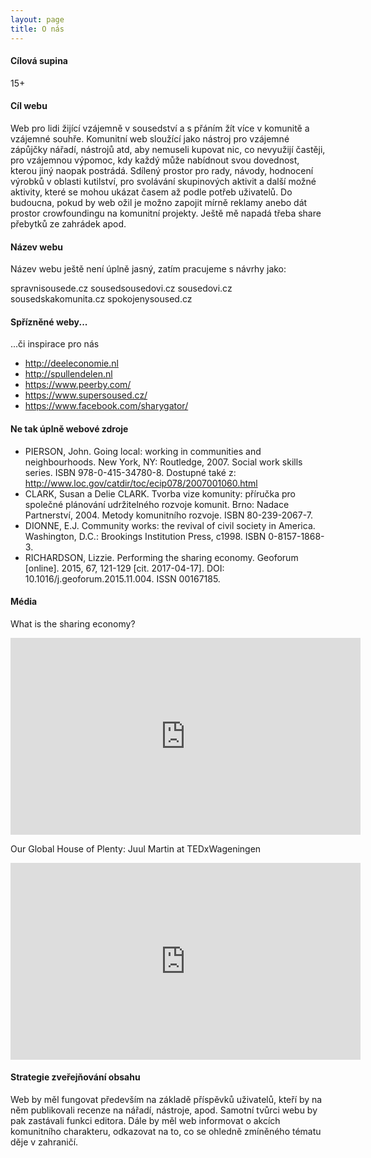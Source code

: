 ```yaml
---
layout: page
title: O nás
---
```


#### Cílová supina

15+ 

#### Cíl webu

Web pro lidi žijící vzájemně v sousedství a s přáním žít více v komunitě a vzájemné souhře. Komunitní web sloužící jako nástroj pro vzájemné zápůjčky nářadí, nástrojů atd, aby nemuseli kupovat nic, co nevyužijí častěji, pro vzájemnou výpomoc, kdy každý může nabídnout svou dovednost, kterou jiný naopak postrádá. Sdílený prostor pro rady, návody, hodnocení výrobků v oblasti kutilství, pro svolávání skupinových aktivit a další možné aktivity, které se mohou ukázat časem až podle potřeb uživatelů. Do budoucna, pokud by web ožil je možno zapojit mírně reklamy anebo dát prostor crowfoundingu na komunitní projekty. Ještě mě napadá třeba share přebytků ze zahrádek apod.

#### Název webu

Název webu ještě není úplně jasný, zatím pracujeme s návrhy jako:

spravnisousede.cz
sousedsousedovi.cz
sousedovi.cz
sousedskakomunita.cz
spokojenysoused.cz

#### Spřízněné weby...

...či inspirace pro nás

- http://deeleconomie.nl
- http://spullendelen.nl
- https://www.peerby.com/
- https://www.supersoused.cz/
- https://www.facebook.com/sharygator/

#### Ne tak úplně webové zdroje

- PIERSON, John. Going local: working in communities and neighbourhoods. New York, NY: Routledge, 2007. Social work skills series. ISBN 978-0-415-34780-8. Dostupné také z: http://www.loc.gov/catdir/toc/ecip078/2007001060.html
- CLARK, Susan a Delie CLARK. Tvorba vize komunity: příručka pro společné plánování udržitelného rozvoje komunit. Brno: Nadace Partnerství, 2004. Metody komunitního rozvoje. ISBN 80-239-2067-7.
- DIONNE, E.J. Community works: the revival of civil society in America. Washington, D.C.: Brookings Institution Press, c1998. ISBN 0-8157-1868-3.
- RICHARDSON, Lizzie. Performing the sharing economy. Geoforum [online]. 2015, 67, 121-129 [cit. 2017-04-17]. DOI: 10.1016/j.geoforum.2015.11.004. ISSN 00167185.

#### Média

<p>What is the sharing economy?</p>
<iframe width="560" height="315" src="https://www.youtube.com/embed/5y2P4z7DM88" frameborder="0" allowfullscreen></iframe>

<p>Our Global House of Plenty: Juul Martin at TEDxWageningen</p>
<iframe width="560" height="315" src="https://www.youtube.com/embed/KBgQ1N-YVTA" frameborder="0" allowfullscreen></iframe>

#### Strategie zveřejňování obsahu

Web by měl fungovat především na základě příspěvků uživatelů, kteří by na něm publikovali recenze na nářadí, nástroje, apod. Samotní tvůrci webu by pak zastávali funkci editora. Dále by měl web informovat o akcích komunitního charakteru, odkazovat na to, co se ohledně zmíněného tématu děje v zahraničí.